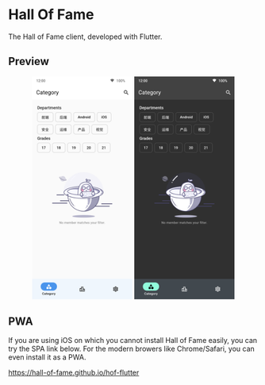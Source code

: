 # Hall Of Fame

The Hall of Fame client, developed with Flutter.

## Preview

<div align=center>
<img src="./docs/light.png" width="40%" alt="Light Mode">
<img src="./docs/dark.png" width="40%" alt="Dark Mode">
</div>

## PWA

If you are using iOS on which you cannot install Hall of Fame easily, you can try the SPA link below. For the modern browers like Chrome/Safari, you can even install it as a PWA. 

https://hall-of-fame.github.io/hof-flutter
